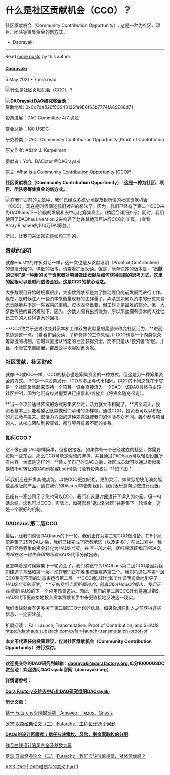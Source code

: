 

什么是社区贡献机会（CCO）？
===============


社区贡献机会（Community Contribution Opportunity）: 这是一种为社区、项目、团队等筹集资金的新方式。




* Daorayaki
---------


Read [more posts](/author/daorayaki/) by this author.



#### [Daorayaki](/author/daorayaki/)



5 May 2021
• 7 min read






![什么是社区贡献机会（CCO）？](/content/images/size/w2000/2021/05/1-1.png)



![](http://daorayaki.org/content/images/2021/05/640.png)**DAOrayaki DAO研究奖金池：**  
资助地址: 0xCd7da526f5C943126fa9E6f63b7774fA89E88d71

投票进展：DAO Committee 4/7 通过

赏金总量：100 USDC

研究种类：DAO,  Community Contribution Opportunity ,Proof of Contribution

原文作者: Adam J. Kerpelman

贡献者：Yofu, DAOctor @DAOrayaki

原文: What is a Community Contribution Opportunity (CCO)?

**社区贡献机会（Community Contribution Opportunity）: 这是一种为社区、项目、团队等筹集资金的新方式。**

![](http://daorayaki.org/content/images/2021/05/1.png)在我们之前的文章中，我们已经或多或少地提及到所谓的社区贡献机会（CCO），现在是时候阐述我们对它的想法了。因为，我们已经有了第二个CCO来为DAOhaus下一阶段的发展和去中心化筹集资金。（稍后会详细介绍）同时，我们使用了DAOhaus version 2来构建了允许其他项目进行CCO的工具。（查看Array.Finance的100万DAI筹款。）

所以，让我们来谈谈它是如何工作的。

### 贡献的证明

就像Haus中的许多对话一样，这一次也是从贡献证明（Proof of Contribution）的想法开始的。详细的版本，请查看扩展阅读。但是，简单快速的版本是，**“贡献的证明”是一种新的关于贡献者对项目做出贡献后如何获得回报的思考方式，这里的回报可以是时间或者金钱。这是CCO的核心理念。**

大多数项目开始时规模很小，大多数贡献都是为了推动项目向前发展而进行工作。现在，是时候注入一些资本来衡量现有的工作量了。弄清楚如何以资本的形式来考虑贡献量并不是一件容易的事情。资本固然重要，但工作才是最难的部分。但，大多数传统的募资机制下，因为，少数人拥有出资能力，所以那些拥有资本的人往往比工作的人获得更大的回报。

**CCO致力于通过改变对资本和工作双方贡献量的奖励来改变社区活力，**进而来协调这一点。（查看扩展阅读，了解具体的工作原理。）CCO也是一个向类似众筹靠拢的机制，它可以直接从特定的社区获得资金，而不只是从“投资者”阶层。并且，不管它来自哪里，都应公平地奖励该贡献。

### 社区贡献，社区财政

就像IPO或ICO一样，CCO的核心也是筹集资金的一种方式。但这是另一种筹集资金的方式。IPO是一种股票发行，ICO基本上与代币相同。CCO的不同之处在于它是一个社区聚集起来支持一个项目。资金直接流入一个DAO，该DAO最终将由该社区控制，因为他们有权对提案进行投票和/或放弃（将资金随身带走）。

**当一个项目通过传统的方式筹集资金时，活力就大不相同了。**资金流入，投资者基本上只能希望团队能像他们承诺的那样做。通过CCO，投资者可以以积极的方式参与进来。仅活力方面的这种差异就使我们的体验与众不同。每个参与项目的人，从核心团队到投资者，都与项目有着不同的关系。

### 如何CCO ?

它不像设置DAO那样简单，但也很接近。如果你有一个已经建立的社区，你需要资助一些东西，那么CCO可能是理想的选择，并且通过DAOhaus可以轻松设置所有内容。大概是这样的：**建立了自己的DAO之后，社区成员就可以通过贡献来换取不可转让的DAO份额或Loot份额（没有投票权）。**如下图：

![](http://daorayaki.org/content/images/2021/05/2.png)我们还在开发其他功能，以使CCO更加轻松，更加灵活。如果您想使用演变版或高级版的产品，请在我们的Discord中告知我们，我们很乐意帮助您进行设置。

已经有一家公司了？您也可以CCO。我们在这里对此进行了深入的介绍。但一句话总结，您也可以CCO。实际上，如果您想“退出到社区”并筹集下一轮资金，这是一个很好的机制。

### DAOhaus 第二层CCO

最后，让我们谈谈DAOhaus的下一轮。我们正在为第二轮CCO做准备。在6个月前筹集了25万DAI之后，我们已经完成了所有承诺（以及更多），在此过程中，我们已经将筹集的资金转化为$HAUS代币。在下一轮之前，我们将清算我们的DAO，并将在这一轮中获得的所有$HAUS代币分散出去。

这意味着是时候筹集下一轮资金了。我们称这个为DAOhaus第二层CCO是因为我们建造了基础和第一层。现在我们正在筹集资金建造第二个。我们将通过与第一层 CCO稍有不同的动态来运行第二层。**CCO通过转化和工作证明有效地引导了$HAUS代币的诞生。**正如我们上周所概述的，随着UberHaus的推出，我们正在朝着$HAUS的下一个应用场景迈进。因此，我们的第二层CCO计划将通过把$ HAUS代币更直接地投入资本贡献者手中来更直接地反映这一现实。

我们很快就会有更多关于第二层CCO计划的信息。如果你想在别人之前获得这些信息，一定要注册。

扩展阅读： Fair Launch, Transmutation, Proof of Contribution, and $HAUS https://daohaus.substack.com/p/fair-launch-transmutation-proof-of

**本文不代表任何投资建议，仅对社区贡献机会（Community Contribution Opportunity）进行探讨。**



---

**欢迎提交你的DAO研究到邮箱：daorayaki@dorafactory.org,瓜分10000USDC赏金池！欢迎访问DAOrayaki官网（daorayaki.org）**

**详情请参考：**

**[Dora Factory支持去中心化DAO研究组织DAOrayaki](http://mp.weixin.qq.com/s?__biz=MzkyNDIxMTM4Ng==&mid=2247483808&idx=1&sn=df951c963f866525ac1a63395be0d28d&chksm=c1d80075f6af8963e9eece49f88b2455402395dd36020293af9bfa9a40a7ed9c227f669dea1c&scene=21#wechat_redirect)**

**历史文章：**

[基于 Futarchy治理的案例：Amoveo、Tezos、Gnosis](https://mp.weixin.qq.com/s/39kNpR-uiTyIgFWz7MQbpA)

[罗宾·汉森经典论文（三）|Futarchy：工程设计25个问题](https://mp.weixin.qq.com/s/bNP09J8pJHXU1NZ2ul3n_w)

**[DAOs的设计再思考：信任与决策权、风险、剩余索取权的分配](http://mp.weixin.qq.com/s?__biz=MzkyNDIxMTM4Ng==&mid=2247484100&idx=1&sn=336bdc7b92314aeea4f24fcddaf2d165&chksm=c1d80311f6af8a07a18fd5e9aa0226d011283575c6707d2bd241afc93258a72c13e38d84ba27&scene=21#wechat_redirect)**

[联合曲线设计脑洞大全及参数大典](https://mp.weixin.qq.com/s/im9j9acwcTGBpLgDv96fxw)

[罗宾·汉森经典论文（二）|Futarchy：我们应该价值投票、对赌信仰吗？](https://mp.weixin.qq.com/s/V82SbvgWQ-PfF5uP0UOpmQ)

[API3 DAO | DAO和质押的意义 Part 1](https://mp.weixin.qq.com/s/6MfyihUGP0DJn46EdSwRzA)

  


![图片](data:image/gif;base64,iVBORw0KGgoAAAANSUhEUgAAAAEAAAABCAYAAAAfFcSJAAAADUlEQVQImWNgYGBgAAAABQABh6FO1AAAAABJRU5ErkJggg==)  


  


  


  


  


  


  


  


  


  


  


  





